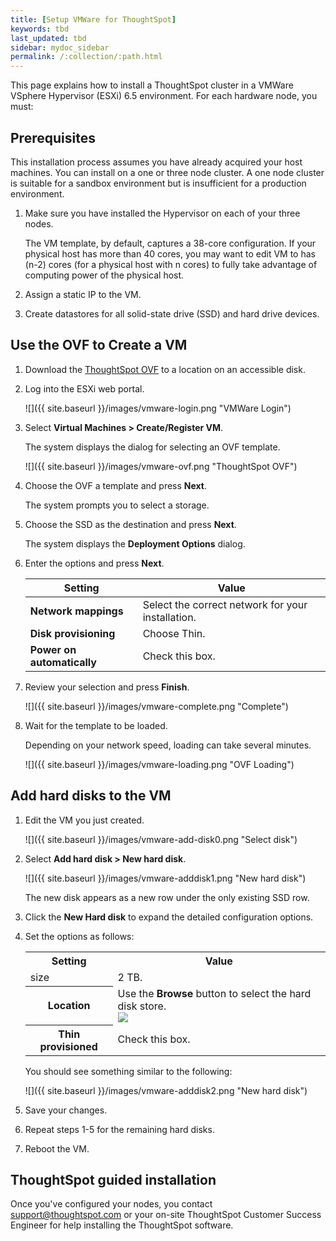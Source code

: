 ```yaml
---
title: [Setup VMWare for ThoughtSpot]
keywords: tbd
last_updated: tbd
sidebar: mydoc_sidebar
permalink: /:collection/:path.html
---
```

This page explains how to install a ThoughtSpot cluster in a VMWare VSphere
Hypervisor (ESXi) 6.5 environment.  For each hardware node, you must:



## Prerequisites

This installation process assumes you have already acquired your host machines.
You can install on a one or three node cluster. A one node cluster is suitable
for a sandbox environment but is insufficient for a production environment.

1. Make sure you have installed the Hypervisor on each of your three nodes.

   The VM template, by default, captures a 38-core configuration. If your
   physical host has more than 40 cores, you may want to edit VM to has (n-2)
   cores (for a physical host with n cores) to fully take advantage of computing
   power of the physical host.

2. Assign a static IP to the VM.
2. Create datastores for all solid-state drive (SSD) and hard drive devices.

## Use the OVF to Create a VM

1. Download the [ThoughtSpot OVF]() to a location on an accessible disk.

2. Log into the ESXi web portal.

    ![]({{ site.baseurl }}/images/vmware-login.png "VMWare Login")

2. Select **Virtual Machines > Create/Register VM**.

   The system displays the dialog for selecting an OVF template.

   ![]({{ site.baseurl }}/images/vmware-ovf.png "ThoughtSpot OVF")

3. Choose the OVF a template and press **Next**.

   The system prompts you to select a storage.

4. Choose the SSD as the destination and press **Next**.

   The system displays the **Deployment Options** dialog.

5. Enter the options and press **Next**.

    | Setting                    | Value                                             |
    |----------------------------|---------------------------------------------------|
    | **Network mappings**       | Select the correct network for your installation. |
    | **Disk provisioning**      | Choose Thin.                                      |
    | **Power on automatically** | Check this box.                                   |

6. Review your selection and press **Finish**.

   ![]({{ site.baseurl }}/images/vmware-complete.png "Complete")

7. Wait for the template to be loaded.

   Depending on your network speed, loading can take several minutes.

   ![]({{ site.baseurl }}/images/vmware-loading.png "OVF Loading")


## Add hard disks to the VM

1. Edit the VM you just created.

   ![]({{ site.baseurl }}/images/vmware-add-disk0.png "Select disk")

2. Select **Add hard disk > New hard disk**.

   ![]({{ site.baseurl }}/images/vmware-adddisk1.png "New hard disk")

   The new disk appears as a new row under the only existing SSD row.

3. Click the **New Hard disk** to expand the detailed configuration options.
4. Set the options as follows:

    <table>
    <tr>
     <th>Setting</th>
     <th>Value</th>
    </tr>
    <tr>
     <td>size</td>
     <td>2 TB.</td>
    </tr>
    <tr>
     <th>Location</th>
     <td>
     Use the <strong>Browse</strong> button to select the hard disk store.
     <br>
     <img src="{{ "/images/vmware-adddisk3.png "| prepend: site.baseurl  }}" />
     </td>
    </tr>
    <tr>
     <th>Thin provisioned</th>
     <td>Check this box.</td>
    </tr>
    </table>

    You should see something similar to the following:

   ![]({{ site.baseurl }}/images/vmware-adddisk2.png "New hard disk")

5. Save your changes.
6. Repeat steps 1-5 for the remaining hard disks.
7. Reboot the VM.

## ThoughtSpot guided installation

Once you've configured your nodes, you contact <a
href="mailto:support@thoughtspot.com">support@thoughtspot.com</a> or your
on-site ThoughtSpot Customer Success Engineer for help installing the
ThoughtSpot software.
